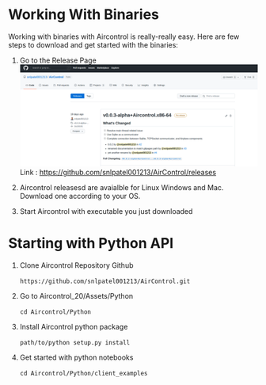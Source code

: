 # Working With Binaries

Working with binaries with Aircontrol is really-really easy. Here are few steps to download and get started with the binaries:

1. Go to the Release Page
  ![https://github.com/snlpatel001213/AirControl/releases ](../images/release_page.png)
  Link : https://github.com/snlpatel001213/AirControl/releases 


2. Aircontrol releasesd are avaialble for Linux Windows and Mac. Download one according to your OS.

3. Start Aircontrol with executable you just downloaded

# Starting with Python API

1. Clone Aircontrol Repository Github
   
   `https://github.com/snlpatel001213/AirControl.git`
2. Go to Aircontrol_20/Assets/Python

    `cd Aircontrol/Python`

3. Install Aircontrol python package

    `path/to/python setup.py install `

4. Get started with python notebooks

   `cd Aircontrol/Python/client_examples`

